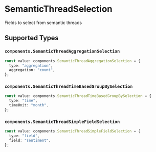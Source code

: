 # SemanticThreadSelection

Fields to select from semantic threads


## Supported Types

### `components.SemanticThreadAggregationSelection`

```typescript
const value: components.SemanticThreadAggregationSelection = {
  type: "aggregation",
  aggregation: "count",
};
```

### `components.SemanticThreadTimeBasedGroupBySelection`

```typescript
const value: components.SemanticThreadTimeBasedGroupBySelection = {
  type: "time",
  timeUnit: "month",
};
```

### `components.SemanticThreadSimpleFieldSelection`

```typescript
const value: components.SemanticThreadSimpleFieldSelection = {
  type: "field",
  field: "sentiment",
};
```

